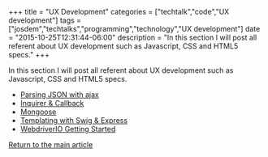 +++
title = "UX Development"
categories = ["techtalk","code","UX development"]
tags = ["josdem","techtalks","programming","technology","UX development"]
date = "2015-10-25T12:31:44-06:00"
description = "In this section I will post all referent about UX development such as Javascript, CSS and HTML5 specs."
+++

In this section I will post all referent about UX development such as Javascript, CSS and HTML5 specs.

* [Parsing JSON with ajax](/techtalk/ux/ux_ajax_json)
* [Inquirer & Callback](/techtalk/ux/ux_inquirer)
* [Mongoose](/techtalk/ux/ux_mongoose)
* [Templating with Swig & Express](/techtalk/ux/ux_templating)
* [WebdriverIO Getting Started](/techtalk/ux/webdriverio_getting_started)

[Return to the main article](/techtalk/techtalks)
